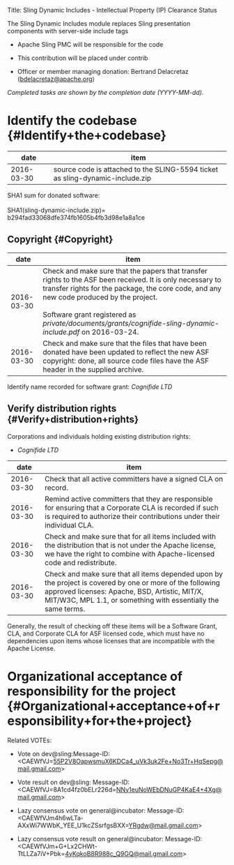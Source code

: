 Title: Sling Dynamic Includes - Intellectual Property (IP) Clearance Status


The Sling Dynamic Includes module replaces Sling presentation components with server-side include tags



- Apache Sling PMC will be responsible for the code


- This contribution will be placed under contrib


- Officer or member managing donation: Bertrand Delacretaz (bdelacretaz@apache.org)

 _Completed tasks are shown by the completion date (YYYY-MM-dd)._ 


# Identify the codebase {#Identify+the+codebase}

| date | item |
|------|------|
| 2016-03-30 | source code is attached to the SLING-5594 ticket as sling-dynamic-include.zip |

SHA1 sum for donated software:<br></br>SHA1(sling-dynamic-include.zip)= b294fad33068dfe374fb1605b4fb3d98e1a8a1ce


## Copyright {#Copyright}

| date | item |
|------|------|
| 2016-03-30 | Check and make sure that the papers that transfer rights to the ASF been received. It is only necessary to transfer rights for the package, the core code, and any new code produced by the project.<br></br>Software grant registered as _private/documents/grants/cognifide-sling-dynamic-include.pdf_ on 2016-03-24. |
| 2016-03-30 | Check and make sure that the files that have been donated have been updated to reflect the new ASF copyright: done, all source code files have the ASF header in the supplied archive. |

Identify name recorded for software grant: _Cognifide LTD_ 


## Verify distribution rights {#Verify+distribution+rights}

Corporations and individuals holding existing distribution rights:



-  _Cognifide LTD_ 

| date | item |
|------|------|
| 2016-03-30 | Check that all active committers have a signed CLA on record. |
| 2016-03-30 | Remind active committers that they are responsible for ensuring that a Corporate CLA is recorded if such is required to authorize their contributions under their individual CLA. |
| 2016-03-30 | Check and make sure that for all items included with the distribution that is not under the Apache license, we have the right to combine with Apache-licensed code and redistribute. |
| 2016-03-30 | Check and make sure that all items depended upon by the project is covered by one or more of the following approved licenses: Apache, BSD, Artistic, MIT/X, MIT/W3C, MPL 1.1, or something with essentially the same terms. |

Generally, the result of checking off these items will be a Software Grant, CLA, and Corporate CLA for ASF licensed code, which must have no dependencies upon items whose licenses that are incompatible with the Apache License.


# Organizational acceptance of responsibility for the project {#Organizational+acceptance+of+responsibility+for+the+project}

Related VOTEs:



- Vote on dev@sling:Message-ID: &lt;CAEWfVJ=55P2V8OapwsmuX6KDCa4_uVk3uk2Fe+No3Tr+HqSepg@mail.gmail.com&gt;

- Vote result on dev@sling: Message-ID: &lt;CAEWfVJ=8A1cd4fz0bELr226d=NNy1euNoWEbDNuGP4KaE4+4Xg@mail.gmail.com&gt;

- Lazy consensus vote on general@incubator: Message-ID: &lt;CAEWfVJm4h6wLTa-AXxWi7WWbK_YEE_U1kcZSsrfgsBXX=YRgdw@mail.gmail.com&gt;

- Lazy consensus vote result on general@incubator: Message-ID: &lt;CAEWfVJm+G+Lx2CHWt-TtLLZa7iV+Pbk=4yKqkoB8R988c_Q9GQ@mail.gmail.com&gt;
